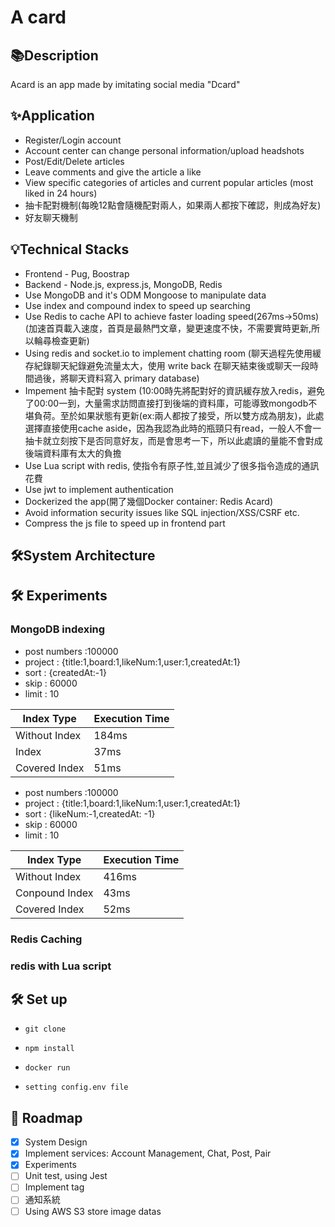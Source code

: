 # A card


## 📚Description
   Acard is an app made by imitating social media "Dcard"
<!-- - [Acard](https://a-card.herokuapp.com/ "link") -->

## ✨Application
- Register/Login account
- Account center can change personal information/upload headshots
- Post/Edit/Delete articles
- Leave comments and give the article a like
- View specific categories of articles and current popular articles (most liked in 24 hours)
- 抽卡配對機制(每晚12點會隨機配對兩人，如果兩人都按下確認，則成為好友)
- 好友聊天機制
<!-- - You can use the forgotten password, and a verification mail will be sent to the registered mailbox -->

## 💡Technical Stacks
- Frontend - Pug, Boostrap
- Backend - Node.js, express.js, MongoDB, Redis
- Use MongoDB and it's ODM Mongoose to manipulate data
- Use index and compound index to speed up searching
- Use Redis to cache API to achieve faster loading speed(267ms->50ms)(加速首頁載入速度，首頁是最熱門文章，變更速度不快，不需要實時更新,所以輪尋檢查更新)
- Using redis and socket.io to implement chatting room (聊天過程先使用緩存紀錄聊天紀錄避免流量太大，使用 write back 在聊天結束後或聊天一段時間過後，將聊天資料寫入 primary database)
- Impement 抽卡配對 system (10:00時先將配對好的資訊緩存放入redis，避免了00:00一到，大量需求訪問直接打到後端的資料庫，可能導致mongodb不堪負荷。至於如果狀態有更新(ex:兩人都按了接受，所以雙方成為朋友)，此處選擇直接使用cache aside，因為我認為此時的瓶頸只有read，一般人不會一抽卡就立刻按下是否同意好友，而是會思考一下，所以此處讀的量能不會對成後端資料庫有太大的負擔
- Use Lua script with redis, 使指令有原子性,並且減少了很多指令造成的通訊花費
- Use jwt to implement authentication
- Dockerized the app(開了幾個Docker container: Redis Acard)
- Avoid information security issues like SQL injection/XSS/CSRF etc. 
- Compress the js file to speed up in frontend part
<!-- - Deploy this app to Heroku -->
<!-- - Implement CORS -->
<!-- - Use SendGrid第三方Email服務 -->

## 🛠️System Architecture

## 🛠️ Experiments
### MongoDB indexing
- post numbers :100000
- project : {title:1,board:1,likeNum:1,user:1,createdAt:1}
- sort : {createdAt:-1}
- skip : 60000
- limit : 10

| Index Type    | Execution Time |
| ------------- | -------------  |
| Without Index | 184ms          |
| Index         | 37ms           |
| Covered Index | 51ms           |

- post numbers :100000
- project : {title:1,board:1,likeNum:1,user:1,createdAt:1}
- sort : {likeNum:-1,createdAt: -1}
- skip : 60000
- limit : 10

| Index Type    | Execution Time |
| ------------- | -------------  |
| Without Index | 416ms          |
| Conpound Index| 43ms           |
| Covered Index | 52ms           |

### Redis Caching
### redis with Lua script
## 🛠️ Set up
-     git clone
-     npm install
-     docker run
-     setting config.env file

## 🦶 Roadmap
- [x] System Design
- [x] Implement services: Account Management, Chat, Post, Pair 
- [X] Experiments
- [ ] Unit test, using Jest
- [ ] Implement tag
- [ ] 通知系統
- [ ] Using AWS S3 store image datas
